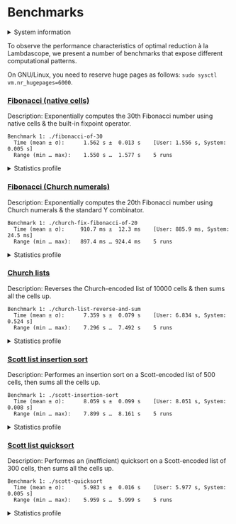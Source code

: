# Benchmarks

<details>
<summary>System information</summary>

```
                          ./+o+-       etiamz@etiamz
                  yyyyy- -yyyyyy+      OS: Ubuntu 24.04 noble
               ://+//////-yyyyyyo      Kernel: x86_64 Linux 6.8.0-60-generic
           .++ .:/++++++/-.+sss/`      Uptime: 16m
         .:++o:  /++++++++/:--:/-      Packages: 2799
        o:+o+:++.`..```.-/oo+++++/     Shell: bash 5.2.21
       .:+o:+o/.          `+sssoo+/    Resolution: 3840x2400
  .++/+:+oo+o:`             /sssooo.   DE: GNOME 46.7
 /+++//+:`oo+o               /::--:.   WM: Mutter
 \+/+o+++`o++o               ++////.   WM Theme: Adwaita
  .++.o+++oo+:`             /dddhhh.   GTK Theme: Yaru-red [GTK2/3]
       .+.o+oo:.          `oddhhhh+    Icon Theme: Yaru-red
        \+.++o+o``-````.:ohdhhhhh+     Font: Ubuntu Sans Bold 11 @wght=700
         `:o+++ `ohhhhhhhhyo++os:      Disk: 389G / 484G (85%)
           .o:`.syhhhhhhh/.oo++o`      CPU: AMD Ryzen 9 5900HX with Radeon Graphics @ 16x 4.68GHz
               /osyyyyyyo++ooo+++/     GPU: AMD/ATI Cezanne [Radeon Vega Series / Radeon Vega Mobile Series]
                   ````` +oo+++o\:     RAM: 5849MiB / 15388MiB
                          `oo++.
```

</details>

To observe the performance characteristics of optimal reduction à la Lambdascope, we present a number of benchmarks that expose different computational patterns.

On GNU/Linux, you need to reserve huge pages as follows: `sudo sysctl vm.nr_hugepages=6000`.

### [Fibonacci (native cells)](fibonacci-of-30.c)

Description: Exponentially computes the 30th Fibonacci number using native cells & the built-in fixpoint operator.

```
Benchmark 1: ./fibonacci-of-30
  Time (mean ± σ):      1.562 s ±  0.013 s    [User: 1.556 s, System: 0.005 s]
  Range (min … max):    1.550 s …  1.577 s    5 runs
```

<details>
<summary>Statistics profile</summary>

```
    Family reductions: 2692537
         Commutations: 8077611
        Annihilations: 0
           Expansions: 2692536
Native function calls: 12948453
        If-then-elses: 4870845
   Total interactions: 28589446
  Garbage collections: 20390451
   Delimiter mergings: 0
       Total rewrites: 48979897
      Max duplicators: 3
       Max delimiters: 0
      Max total nodes: 198
```

</details>

### [Fibonacci (Church numerals)](church-fix-fibonacci-of-20.c)

Description: Exponentially computes the 20th Fibonacci number using Church numerals & the standard Y combinator.

```
Benchmark 1: ./church-fix-fibonacci-of-20
  Time (mean ± σ):     910.7 ms ±  12.3 ms    [User: 885.9 ms, System: 24.5 ms]
  Range (min … max):   897.4 ms … 924.4 ms    5 runs
```

<details>
<summary>Statistics profile</summary>

```
    Family reductions: 521515
         Commutations: 37759561
        Annihilations: 7278199
           Expansions: 0
Native function calls: 0
        If-then-elses: 0
   Total interactions: 45559275
  Garbage collections: 2067516
   Delimiter mergings: 1622053
       Total rewrites: 49248844
      Max duplicators: 607110
       Max delimiters: 3465484
      Max total nodes: 5741885
```

</details>

### [Church lists](church-list-reverse-and-sum.c)

Description: Reverses the Church-encoded list of 10000 cells & then sums all the cells up.

```
Benchmark 1: ./church-list-reverse-and-sum
  Time (mean ± σ):      7.359 s ±  0.079 s    [User: 6.834 s, System: 0.524 s]
  Range (min … max):    7.296 s …  7.492 s    5 runs
```

<details>
<summary>Statistics profile</summary>

```
    Family reductions: 100006
         Commutations: 400300030
        Annihilations: 50124995
           Expansions: 0
Native function calls: 20000
        If-then-elses: 0
   Total interactions: 450545031
  Garbage collections: 10008
   Delimiter mergings: 40001
       Total rewrites: 450595040
      Max duplicators: 70002
       Max delimiters: 50085005
      Max total nodes: 50165012
```

</details>

### [Scott list insertion sort](scott-insertion-sort.c)

Description: Performes an insertion sort on a Scott-encoded list of 500 cells, then sums all the cells up.

```
Benchmark 1: ./scott-insertion-sort
  Time (mean ± σ):      8.059 s ±  0.099 s    [User: 8.051 s, System: 0.008 s]
  Range (min … max):    7.899 s …  8.161 s    5 runs
```

<details>
<summary>Statistics profile</summary>

```
    Family reductions: 1007506
         Commutations: 360554484
        Annihilations: 84454257
           Expansions: 125750
Native function calls: 250500
        If-then-elses: 124750
   Total interactions: 446391497
  Garbage collections: 67766332
   Delimiter mergings: 2496503
       Total rewrites: 516654332
      Max duplicators: 3006
       Max delimiters: 260020
      Max total nodes: 348219
```

</details>

### [Scott list quicksort](scott-quicksort.c)

Description: Performes an (inefficient) quicksort on a Scott-encoded list of 300 cells, then sums all the cells up.

```
Benchmark 1: ./scott-quicksort
  Time (mean ± σ):      5.983 s ±  0.016 s    [User: 5.977 s, System: 0.005 s]
  Range (min … max):    5.959 s …  5.999 s    5 runs
```

<details>
<summary>Statistics profile</summary>

```
    Family reductions: 1085106
         Commutations: 320505663
        Annihilations: 41800202
           Expansions: 135450
Native function calls: 180000
        If-then-elses: 89700
   Total interactions: 363660671
  Garbage collections: 28769535
   Delimiter mergings: 46806957
       Total rewrites: 439237163
      Max duplicators: 3015
       Max delimiters: 172912
      Max total nodes: 451291
```

</details>
